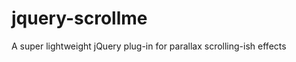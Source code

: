 jquery-scrollme
===============

A super lightweight jQuery plug-in for parallax scrolling-ish effects
